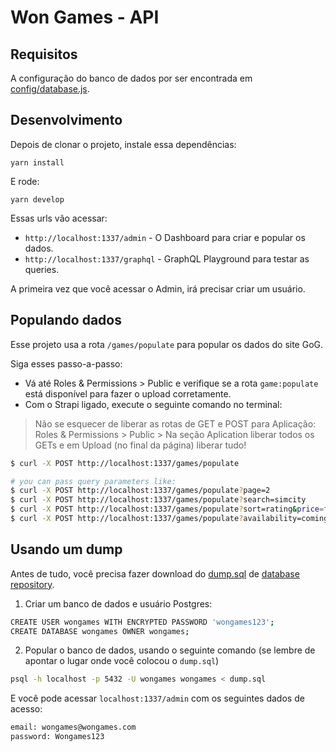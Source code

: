 # Won Games - API
## Requisitos
A configuração do banco de dados por ser encontrada em [config/database.js](config/database.js).
## Desenvolvimento
Depois de clonar o projeto, instale essa dependências:
```
yarn install
```
E rode:
```
yarn develop
```
Essas urls vão acessar:
- `http://localhost:1337/admin` - O Dashboard para criar e popular os dados.
- `http://localhost:1337/graphql` - GraphQL Playground para testar as queries.

A primeira vez que você acessar o Admin, irá precisar criar um usuário.
## Populando dados
Esse projeto usa a rota `/games/populate` para popular os dados do site GoG.

Siga esses passo-a-passo:
- Vá até Roles & Permissions > Public e verifique se a rota `game:populate` está disponível para fazer o upload corretamente.
- Com o Strapi ligado, execute o seguinte comando no terminal:
> Não se esquecer de liberar as rotas de GET e POST para Aplicação: Roles & Permissions > Public > Na seção Aplication liberar todos os GETs e em Upload (no final da página) liberar tudo!
```bash
$ curl -X POST http://localhost:1337/games/populate

# you can pass query parameters like:
$ curl -X POST http://localhost:1337/games/populate?page=2
$ curl -X POST http://localhost:1337/games/populate?search=simcity
$ curl -X POST http://localhost:1337/games/populate?sort=rating&price=free
$ curl -X POST http://localhost:1337/games/populate?availability=coming&sort=popularity
```
## Usando um dump
Antes de tudo, você precisa fazer download do [dump.sql](https://github.com/Won-Games/database/raw/master/dump.sql) de [database repository](https://github.com/Won-Games/database).

1. Criar um banco de dados e usuário Postgres:

```sh
CREATE USER wongames WITH ENCRYPTED PASSWORD 'wongames123';
CREATE DATABASE wongames OWNER wongames;
```

2. Popular o banco de dados, usando o seguinte comando (se lembre de apontar o lugar onde você colocou o `dump.sql`)

```sh
psql -h localhost -p 5432 -U wongames wongames < dump.sql
```

E você pode acessar `localhost:1337/admin` com os seguintes dados de acesso: 

```sh
email: wongames@wongames.com
password: Wongames123
```
